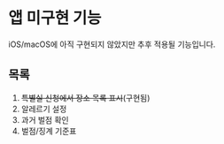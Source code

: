 # 앱 미구현 기능

iOS/macOS에 아직 구현되지 않았지만 추후 적용될 기능입니다.

## 목록
1. ~~특별실 신청에서 장소 목록 표시~~(구현됨)
2. 알레르기 설정
3. 과거 벌점 확인
4. 벌점/징계 기준표
